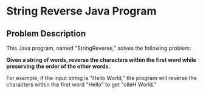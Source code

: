 # String Reverse Java Program

## Problem Description

This Java program, named "StringReverse," solves the following problem:

**Given a string of words, reverse the characters within the first word while preserving the order of the other words.**

For example, if the input string is "Hello World," the program will reverse the characters within the first word "Hello" to get "olleH World."